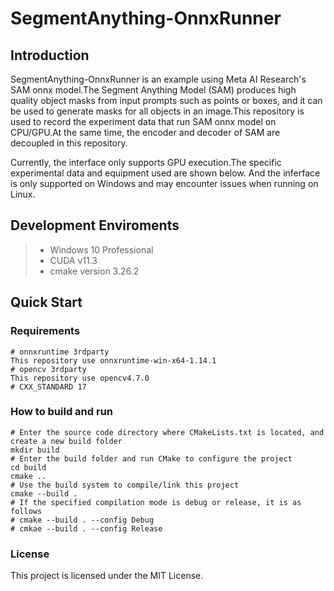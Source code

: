 # SegmentAnything-OnnxRunner
## Introduction
SegmentAnything-OnnxRunner is an example using Meta AI Research's SAM onnx model.The Segment Anything Model (SAM) produces high quality object masks from input prompts such as points or boxes, and it can be used to generate masks for all objects in an image.This repository is used to record the experiment data that run SAM onnx model on CPU/GPU.At the same time, the encoder and decoder of SAM are decoupled in this repository.

Currently, the interface only supports GPU execution.The specific experimental data and equipment used are shown below. And the inferface is only supported on Windows and may encounter issues when running on Linux.

## Development Enviroments
>  - Windows 10 Professional 
>  - CUDA v11.3
>  - cmake version 3.26.2

## Quick Start

### Requirements
``` 
# onnxruntime 3rdparty
This repository use onnxruntime-win-x64-1.14.1
# opencv 3rdparty
This repository use opencv4.7.0
# CXX_STANDARD 17
```
### How to build and run
```
# Enter the source code directory where CMakeLists.txt is located, and create a new build folder
mkdir build
# Enter the build folder and run CMake to configure the project
cd build
cmake ..
# Use the build system to compile/link this project
cmake --build .
# If the specified compilation mode is debug or release, it is as follows
# cmake --build . --config Debug
# cmkae --build . --config Release
```

### License
This project is licensed under the MIT License.